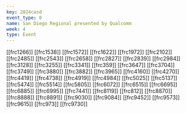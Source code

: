 ```yaml
---
key: 2024casd
event_type: 0
name: San Diego Regional presented by Qualcomm
week: 4
type: Event
---
```

[[frc1266]]
[[frc1538]]
[[frc1572]]
[[frc1622]]
[[frc1972]]
[[frc2102]]
[[frc2485]]
[[frc2543]]
[[frc2658]]
[[frc2827]]
[[frc2839]]
[[frc2984]]
[[frc3128]]
[[frc3255]]
[[frc3341]]
[[frc359]]
[[frc3647]]
[[frc3704]]
[[frc3749]]
[[frc3880]]
[[frc3882]]
[[frc3965]]
[[frc4160]]
[[frc4270]]
[[frc4419]]
[[frc4738]]
[[frc4919]]
[[frc4984]]
[[frc5025]]
[[frc5137]]
[[frc5474]]
[[frc5514]]
[[frc5805]]
[[frc6072]]
[[frc6515]]
[[frc6695]]
[[frc6885]]
[[frc6995]]
[[frc7441]]
[[frc8119]]
[[frc812]]
[[frc8870]]
[[frc8888]]
[[frc8891]]
[[frc9030]]
[[frc9084]]
[[frc9452]]
[[frc9573]]
[[frc9615]]
[[frc973]]
[[frc9730]]
